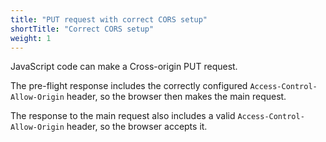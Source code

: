 ```yaml
---
title: "PUT request with correct CORS setup"
shortTitle: "Correct CORS setup"
weight: 1
---
```


JavaScript code can make a Cross-origin PUT request.

The pre-flight response includes the correctly configured `Access-Control-Allow-Origin` header, so the browser then makes the main request.

The response to the main request also includes a valid `Access-Control-Allow-Origin` header, so the browser accepts it.